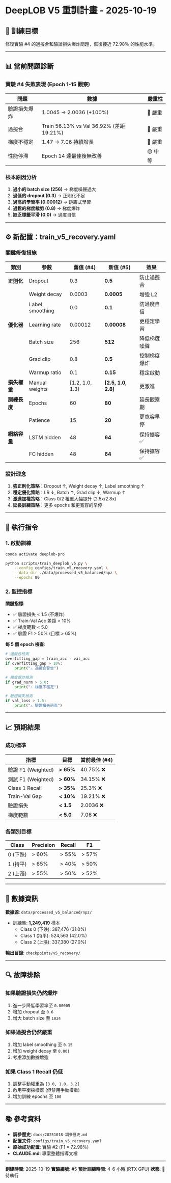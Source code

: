 # DeepLOB V5 重訓計畫 - 2025-10-19

## 🎯 訓練目標

修復實驗 #4 的過擬合和驗證損失爆炸問題，恢復接近 72.98% 的性能水準。

---

## 📊 當前問題診斷

### 實驗 #4 失敗表現 (Epoch 1-15 觀察)

| 問題 | 數據 | 嚴重性 |
|------|------|--------|
| 驗證損失爆炸 | 1.0045 → 2.0036 (+100%) | 🔴 嚴重 |
| 過擬合 | Train 56.13% vs Val 36.92% (差距 19.21%) | 🔴 嚴重 |
| 梯度不穩定 | 1.47 → 7.06 持續增長 | 🔴 嚴重 |
| 性能停滯 | Epoch 14 達最佳後無改善 | 🟡 中等 |

### 根本原因分析

1. **過小的 batch size (256)** → 梯度噪聲過大
2. **過低的 dropout (0.3)** → 正則化不足
3. **過高的學習率 (0.00012)** → 跳躍式學習
4. **過鬆的梯度裁剪 (0.8)** → 梯度爆炸
5. **缺乏標籤平滑 (0.0)** → 過度自信

---

## ⚙️ 新配置：train_v5_recovery.yaml

### 關鍵修復措施

| 類別 | 參數 | 舊值 (#4) | 新值 (#5) | 效果 |
|------|------|----------|----------|------|
| **正則化** | Dropout | 0.3 | **0.5** | 防止過擬合 |
| | Weight decay | 0.0003 | **0.0005** | 增強 L2 |
| | Label smoothing | 0.0 | **0.1** | 防過度自信 |
| **優化器** | Learning rate | 0.00012 | **0.00008** | 更穩定學習 |
| | Batch size | 256 | **512** | 降低梯度噪聲 |
| | Grad clip | 0.8 | **0.5** | 控制梯度爆炸 |
| | Warmup ratio | 0.1 | **0.15** | 穩定啟動 |
| **損失權重** | Manual weights | [1.2, 1.0, 1.3] | **[2.5, 1.0, 2.8]** | 更激進 |
| **訓練長度** | Epochs | 60 | **80** | 延長觀察期 |
| | Patience | 15 | **20** | 更寬容早停 |
| **網絡容量** | LSTM hidden | 48 | **64** | 保持擴容 ✅ |
| | FC hidden | 48 | **64** | 保持擴容 ✅ |

### 設計理念

1. **強正則化策略**：Dropout ↑, Weight decay ↑, Label smoothing ↑
2. **穩定優化策略**：LR ↓, Batch ↑, Grad clip ↓, Warmup ↑
3. **激進加權策略**：Class 0/2 權重大幅提升 (2.5x/2.8x)
4. **延長訓練策略**：更多 epochs 和更寬容的早停

---

## 🚀 執行指令

### 1. 啟動訓練

```bash
conda activate deeplob-pro

python scripts/train_deeplob_v5.py \
    --config configs/train_v5_recovery.yaml \
    --data-dir ./data/processed_v5_balanced/npz \
    --epochs 80
```

### 2. 監控指標

**關鍵指標**:
- ✅ 驗證損失 < 1.5 (不爆炸)
- ✅ Train-Val Acc 差距 < 10%
- ✅ 梯度範數 < 5.0
- ✅ 驗證 F1 > 50% (目標 > 65%)

**每 5 個 epoch 檢查**:
```python
# 過擬合檢測
overfitting_gap = train_acc - val_acc
if overfitting_gap > 10%:
    print("⚠️ 過擬合警告")

# 梯度爆炸檢測
if grad_norm > 5.0:
    print("⚠️ 梯度不穩定")

# 驗證損失檢測
if val_loss > 1.5:
    print("⚠️ 驗證損失過高")
```

---

## 📈 預期結果

### 成功標準

| 指標 | 目標 | 當前最佳 (#4) |
|------|------|-------------|
| 驗證 F1 (Weighted) | **> 65%** | 40.75% ❌ |
| 測試 F1 (Weighted) | **> 60%** | 34.15% ❌ |
| Class 1 Recall | **> 35%** | 25.3% ❌ |
| Train-Val Gap | **< 10%** | 19.21% ❌ |
| 驗證損失 | **< 1.5** | 2.0036 ❌ |
| 梯度範數 | **< 5.0** | 7.06 ❌ |

### 各類別目標

| Class | Precision | Recall | F1 |
|-------|-----------|--------|-----|
| 0 (下跌) | > 60% | > 55% | > 57% |
| 1 (持平) | > 65% | > 40% | > 50% |
| 2 (上漲) | > 55% | > 50% | > 52% |

---

## 📝 數據資訊

**數據源**: `data/processed_v5_balanced/npz/`

- 訓練集: **1,249,419** 樣本
  - Class 0 (下跌): 387,476 (31.0%)
  - Class 1 (持平): 524,563 (42.0%)
  - Class 2 (上漲): 337,380 (27.0%)

**輸出目錄**: `checkpoints/v5_recovery/`

---

## 🔍 故障排除

### 如果驗證損失仍然爆炸
1. 進一步降低學習率至 `0.00005`
2. 增加 dropout 至 `0.6`
3. 增大 batch size 至 `1024`

### 如果過擬合仍然嚴重
1. 增加 label smoothing 至 `0.15`
2. 增加 weight decay 至 `0.001`
3. 考慮添加數據增強

### 如果 Class 1 Recall 仍低
1. 調整手動權重為 `[3.0, 1.0, 3.2]`
2. 啟用平衡採樣器 (但禁用手動權重)
3. 增加訓練 epochs 至 `100`

---

## 📚 參考資料

- **調參歷史**: `docs/20251018-調參歷史.md`
- **配置文件**: `configs/train_v5_recovery.yaml`
- **原始成功配置**: 實驗 #2 (F1 = 72.98%)
- **CLAUDE.md**: 專案整體指導文檔

---

**創建時間**: 2025-10-19
**實驗編號**: #5
**預計訓練時間**: 4-6 小時 (RTX GPU)
**狀態**: 🔄 待執行
